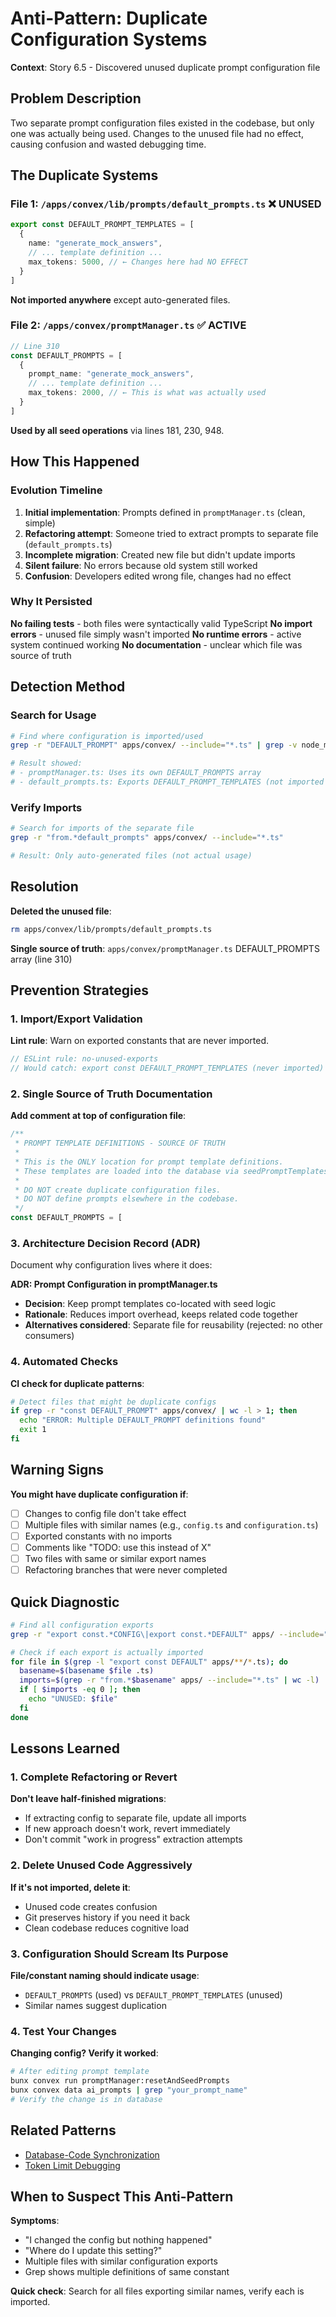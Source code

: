 # Anti-Pattern: Duplicate Configuration Systems

**Context**: Story 6.5 - Discovered unused duplicate prompt configuration file

## Problem Description

Two separate prompt configuration files existed in the codebase, but only one was actually being used. Changes to the unused file had no effect, causing confusion and wasted debugging time.

## The Duplicate Systems

### File 1: `/apps/convex/lib/prompts/default_prompts.ts` ❌ UNUSED

```typescript
export const DEFAULT_PROMPT_TEMPLATES = [
  {
    name: "generate_mock_answers",
    // ... template definition ...
    max_tokens: 5000, // ← Changes here had NO EFFECT
  }
]
```

**Not imported anywhere** except auto-generated files.

### File 2: `/apps/convex/promptManager.ts` ✅ ACTIVE

```typescript
// Line 310
const DEFAULT_PROMPTS = [
  {
    prompt_name: "generate_mock_answers",
    // ... template definition ...
    max_tokens: 2000, // ← This is what was actually used
  }
]
```

**Used by all seed operations** via lines 181, 230, 948.

## How This Happened

### Evolution Timeline

1. **Initial implementation**: Prompts defined in `promptManager.ts` (clean, simple)
2. **Refactoring attempt**: Someone tried to extract prompts to separate file (`default_prompts.ts`)
3. **Incomplete migration**: Created new file but didn't update imports
4. **Silent failure**: No errors because old system still worked
5. **Confusion**: Developers edited wrong file, changes had no effect

### Why It Persisted

**No failing tests** - both files were syntactically valid TypeScript
**No import errors** - unused file simply wasn't imported
**No runtime errors** - active system continued working
**No documentation** - unclear which file was source of truth

## Detection Method

### Search for Usage

```bash
# Find where configuration is imported/used
grep -r "DEFAULT_PROMPT" apps/convex/ --include="*.ts" | grep -v node_modules | grep -v "_generated"

# Result showed:
# - promptManager.ts: Uses its own DEFAULT_PROMPTS array
# - default_prompts.ts: Exports DEFAULT_PROMPT_TEMPLATES (not imported anywhere)
```

### Verify Imports

```bash
# Search for imports of the separate file
grep -r "from.*default_prompts" apps/convex/ --include="*.ts"

# Result: Only auto-generated files (not actual usage)
```

## Resolution

**Deleted the unused file**:
```bash
rm apps/convex/lib/prompts/default_prompts.ts
```

**Single source of truth**: `apps/convex/promptManager.ts` DEFAULT_PROMPTS array (line 310)

## Prevention Strategies

### 1. Import/Export Validation

**Lint rule**: Warn on exported constants that are never imported.

```typescript
// ESLint rule: no-unused-exports
// Would catch: export const DEFAULT_PROMPT_TEMPLATES (never imported)
```

### 2. Single Source of Truth Documentation

**Add comment at top of configuration file**:
```typescript
/**
 * PROMPT TEMPLATE DEFINITIONS - SOURCE OF TRUTH
 *
 * This is the ONLY location for prompt template definitions.
 * These templates are loaded into the database via seedPromptTemplates().
 *
 * DO NOT create duplicate configuration files.
 * DO NOT define prompts elsewhere in the codebase.
 */
const DEFAULT_PROMPTS = [
```

### 3. Architecture Decision Record (ADR)

Document why configuration lives where it does:

**ADR: Prompt Configuration in promptManager.ts**
- **Decision**: Keep prompt templates co-located with seed logic
- **Rationale**: Reduces import overhead, keeps related code together
- **Alternatives considered**: Separate file for reusability (rejected: no other consumers)

### 4. Automated Checks

**CI check for duplicate patterns**:
```bash
# Detect files that might be duplicate configs
if grep -r "const DEFAULT_PROMPT" apps/convex/ | wc -l > 1; then
  echo "ERROR: Multiple DEFAULT_PROMPT definitions found"
  exit 1
fi
```

## Warning Signs

**You might have duplicate configuration if**:

- [ ] Changes to config file don't take effect
- [ ] Multiple files with similar names (e.g., `config.ts` and `configuration.ts`)
- [ ] Exported constants with no imports
- [ ] Comments like "TODO: use this instead of X"
- [ ] Two files with same or similar export names
- [ ] Refactoring branches that were never completed

## Quick Diagnostic

```bash
# Find all configuration exports
grep -r "export const.*CONFIG\|export const.*DEFAULT" apps/ --include="*.ts"

# Check if each export is actually imported
for file in $(grep -l "export const DEFAULT" apps/**/*.ts); do
  basename=$(basename $file .ts)
  imports=$(grep -r "from.*$basename" apps/ --include="*.ts" | wc -l)
  if [ $imports -eq 0 ]; then
    echo "UNUSED: $file"
  fi
done
```

## Lessons Learned

### 1. Complete Refactoring or Revert

**Don't leave half-finished migrations**:
- If extracting config to separate file, update all imports
- If new approach doesn't work, revert immediately
- Don't commit "work in progress" extraction attempts

### 2. Delete Unused Code Aggressively

**If it's not imported, delete it**:
- Unused code creates confusion
- Git preserves history if you need it back
- Clean codebase reduces cognitive load

### 3. Configuration Should Scream Its Purpose

**File/constant naming should indicate usage**:
- `DEFAULT_PROMPTS` (used) vs `DEFAULT_PROMPT_TEMPLATES` (unused)
- Similar names suggest duplication

### 4. Test Your Changes

**Changing config? Verify it worked**:
```bash
# After editing prompt template
bunx convex run promptManager:resetAndSeedPrompts
bunx convex data ai_prompts | grep "your_prompt_name"
# Verify the change is in database
```

## Related Patterns

- [Database-Code Synchronization](./database-code-sync-pattern.md)
- [Token Limit Debugging](./ai-token-limit-debugging.md)

## When to Suspect This Anti-Pattern

**Symptoms**:
- "I changed the config but nothing happened"
- "Where do I update this setting?"
- Multiple files with similar configuration exports
- Grep shows multiple definitions of same constant

**Quick check**: Search for all files exporting similar names, verify each is imported.
